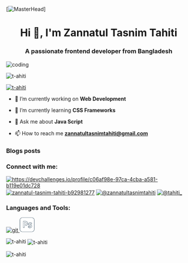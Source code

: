 [![MasterHead](https://camo.githubusercontent.com/59fc60c71a5bfaf918be50fa4029810272f7da7aff16df440d0f971bdbb5f6ce/68747470733a2f2f7777772e6469676974616c736f6c7574696f6e73657276696365732e636f6d2f696d672f73657276696365732f776562253230646576656c6f706d656e742e676966)]

<h1 align="center">Hi 👋, I'm Zannatul Tasnim Tahiti</h1>
<h3 align="center">A passionate frontend developer from Bangladesh</h3>

<img align="center" alt="coding" width="400" src="https://user-images.githubusercontent.com/74038190/236119160-976a0405-caa7-470c-9356-16d43402ea0a.gif">

<p align="left"> <img src="https://komarev.com/ghpvc/?username=t-ahiti&label=Profile%20views&color=0e75b6&style=flat" alt="t-ahiti" /> </p>

<p align="left"> <a href="https://github.com/ryo-ma/github-profile-trophy"><img src="https://github-profile-trophy.vercel.app/?username=t-ahiti" alt="t-ahiti" /></a> </p>

- 🔭 I’m currently working on **Web Development**

- 🌱 I’m currently learning **CSS Frameworks**

- 💬 Ask me about **Java Script**

- 📫 How to reach me **zannatultasnimtahiti@gmail.com**

### Blogs posts
<!-- BLOG-POST-LIST:START -->
<!-- BLOG-POST-LIST:END -->

<h3 align="left">Connect with me:</h3>
<p align="left">
<a href="https://dev.to/https://devchallenges.io/profile/c06af98e-97ca-4cba-a581-b119e01dc728" target="blank"><img align="center" src="https://raw.githubusercontent.com/rahuldkjain/github-profile-readme-generator/master/src/images/icons/Social/devto.svg" alt="https://devchallenges.io/profile/c06af98e-97ca-4cba-a581-b119e01dc728" height="30" width="40" /></a>
<a href="https://linkedin.com/in/zannatul-tasnim-tahiti-b92981277" target="blank"><img align="center" src="https://raw.githubusercontent.com/rahuldkjain/github-profile-readme-generator/master/src/images/icons/Social/linked-in-alt.svg" alt="zannatul-tasnim-tahiti-b92981277" height="30" width="40" /></a>
<a href="https://medium.com/@zannatultasnimtahiti" target="blank"><img align="center" src="https://raw.githubusercontent.com/rahuldkjain/github-profile-readme-generator/master/src/images/icons/Social/medium.svg" alt="@zannatultasnimtahiti" height="30" width="40" /></a>
<a href="https://www.youtube.com/c/@tahiti_" target="blank"><img align="center" src="https://raw.githubusercontent.com/rahuldkjain/github-profile-readme-generator/master/src/images/icons/Social/youtube.svg" alt="@tahiti_" height="30" width="40" /></a>
</p>

<h3 align="left">Languages and Tools:</h3>
<p align="left"> <a href="https://git-scm.com/" target="_blank" rel="noreferrer"> <img src="https://www.vectorlogo.zone/logos/git-scm/git-scm-icon.svg" alt="git" width="40" height="40"/> </a> <a href="https://www.photoshop.com/en" target="_blank" rel="noreferrer"> <img src="https://raw.githubusercontent.com/devicons/devicon/master/icons/photoshop/photoshop-line.svg" alt="photoshop" width="40" height="40"/> </a> </p>

<p><img align="left" src="https://github-readme-stats.vercel.app/api/top-langs?username=t-ahiti&show_icons=true&locale=en&layout=compact" alt="t-ahiti" /></p>

<p>&nbsp;<img align="center" src="https://github-readme-stats.vercel.app/api?username=t-ahiti&show_icons=true&locale=en" alt="t-ahiti" /></p>

<p><img align="center" src="https://github-readme-streak-stats.herokuapp.com/?user=t-ahiti&" alt="t-ahiti" /></p>
